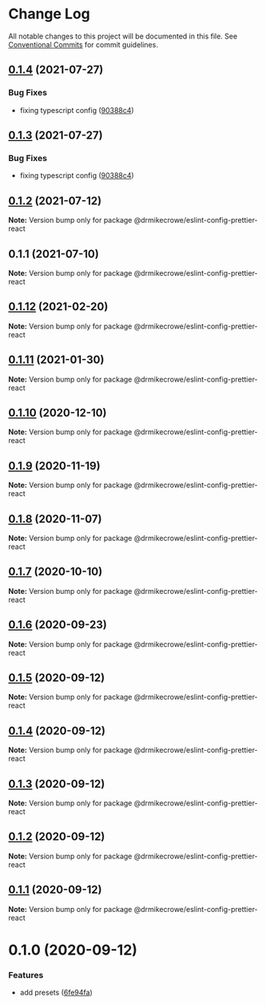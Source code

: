 # Change Log

All notable changes to this project will be documented in this file.
See [Conventional Commits](https://conventionalcommits.org) for commit guidelines.

## [0.1.4](https://github.com/drmikecrowe/configs/compare/@drmikecrowe/eslint-config-prettier-react@0.1.2...@drmikecrowe/eslint-config-prettier-react@0.1.4) (2021-07-27)

### Bug Fixes

- fixing typescript config ([90388c4](https://github.com/drmikecrowe/configs/commit/90388c4a744ba11070f668e752123d549994c4fb))

## [0.1.3](https://github.com/drmikecrowe/configs/compare/@drmikecrowe/eslint-config-prettier-react@0.1.2...@drmikecrowe/eslint-config-prettier-react@0.1.3) (2021-07-27)

### Bug Fixes

- fixing typescript config ([90388c4](https://github.com/drmikecrowe/configs/commit/90388c4a744ba11070f668e752123d549994c4fb))

## [0.1.2](https://github.com/drmikecrowe/configs/compare/@drmikecrowe/eslint-config-prettier-react@0.1.1...@drmikecrowe/eslint-config-prettier-react@0.1.2) (2021-07-12)

**Note:** Version bump only for package @drmikecrowe/eslint-config-prettier-react

## 0.1.1 (2021-07-10)

**Note:** Version bump only for package @drmikecrowe/eslint-config-prettier-react

## [0.1.12](https://github.com/drmikecrowe/configs/compare/@drmikecrowe/eslint-config-prettier-react@0.1.11...@drmikecrowe/eslint-config-prettier-react@0.1.12) (2021-02-20)

**Note:** Version bump only for package @drmikecrowe/eslint-config-prettier-react

## [0.1.11](https://github.com/drmikecrowe/configs/compare/@drmikecrowe/eslint-config-prettier-react@0.1.10...@drmikecrowe/eslint-config-prettier-react@0.1.11) (2021-01-30)

**Note:** Version bump only for package @drmikecrowe/eslint-config-prettier-react

## [0.1.10](https://github.com/drmikecrowe/configs/compare/@drmikecrowe/eslint-config-prettier-react@0.1.9...@drmikecrowe/eslint-config-prettier-react@0.1.10) (2020-12-10)

**Note:** Version bump only for package @drmikecrowe/eslint-config-prettier-react

## [0.1.9](https://github.com/drmikecrowe/configs/compare/@drmikecrowe/eslint-config-prettier-react@0.1.8...@drmikecrowe/eslint-config-prettier-react@0.1.9) (2020-11-19)

**Note:** Version bump only for package @drmikecrowe/eslint-config-prettier-react

## [0.1.8](https://github.com/drmikecrowe/configs/compare/@drmikecrowe/eslint-config-prettier-react@0.1.7...@drmikecrowe/eslint-config-prettier-react@0.1.8) (2020-11-07)

**Note:** Version bump only for package @drmikecrowe/eslint-config-prettier-react

## [0.1.7](https://github.com/drmikecrowe/configs/compare/@drmikecrowe/eslint-config-prettier-react@0.1.6...@drmikecrowe/eslint-config-prettier-react@0.1.7) (2020-10-10)

**Note:** Version bump only for package @drmikecrowe/eslint-config-prettier-react

## [0.1.6](https://github.com/drmikecrowe/configs/compare/@drmikecrowe/eslint-config-prettier-react@0.1.5...@drmikecrowe/eslint-config-prettier-react@0.1.6) (2020-09-23)

**Note:** Version bump only for package @drmikecrowe/eslint-config-prettier-react

## [0.1.5](https://github.com/drmikecrowe/configs/compare/@drmikecrowe/eslint-config-prettier-react@0.1.4...@drmikecrowe/eslint-config-prettier-react@0.1.5) (2020-09-12)

**Note:** Version bump only for package @drmikecrowe/eslint-config-prettier-react

## [0.1.4](https://github.com/drmikecrowe/configs/compare/@drmikecrowe/eslint-config-prettier-react@0.1.3...@drmikecrowe/eslint-config-prettier-react@0.1.4) (2020-09-12)

**Note:** Version bump only for package @drmikecrowe/eslint-config-prettier-react

## [0.1.3](https://github.com/drmikecrowe/configs/compare/@drmikecrowe/eslint-config-prettier-react@0.1.2...@drmikecrowe/eslint-config-prettier-react@0.1.3) (2020-09-12)

**Note:** Version bump only for package @drmikecrowe/eslint-config-prettier-react

## [0.1.2](https://github.com/drmikecrowe/configs/compare/@drmikecrowe/eslint-config-prettier-react@0.1.1...@drmikecrowe/eslint-config-prettier-react@0.1.2) (2020-09-12)

**Note:** Version bump only for package @drmikecrowe/eslint-config-prettier-react

## [0.1.1](https://github.com/drmikecrowe/configs/compare/@drmikecrowe/eslint-config-prettier-react@0.1.0...@drmikecrowe/eslint-config-prettier-react@0.1.1) (2020-09-12)

**Note:** Version bump only for package @drmikecrowe/eslint-config-prettier-react

# 0.1.0 (2020-09-12)

### Features

- add presets ([6fe94fa](https://github.com/drmikecrowe/configs/commit/6fe94fae4ed9d80b18833c9e5a3f51f710ebda43))
